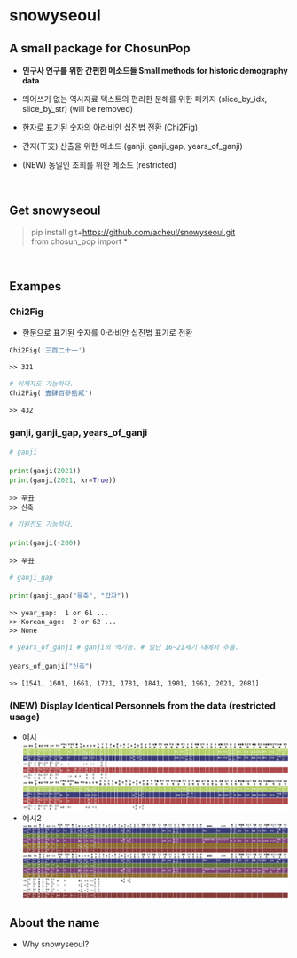 # **snowyseoul**

## A small package for ChosunPop
+ **인구사 연구를 위한 간편한 메소드들 Small methods for historic demography data** <br/>
+ 띄어쓰기 없는 역사자료 텍스트의 편리한 분해를 위한 패키지 (slice_by_idx, slice_by_str) (will be removed) <br/>
+ 한자로 표기된 숫자의 아라비안 십진법 전환 (Chi2Fig) <br/>
+ 간지(干支) 산출을 위한 메소드 (ganji, ganji_gap, years_of_ganji) <br/>

+ (NEW) 동일인 조회를 위한 메소드 (restricted) <br/>

<br/>

## Get snowyseoul
> pip install git+https://github.com/acheul/snowyseoul.git  
> from chosun_pop import *

<br/>

## Exampes

### Chi2Fig  
  
* 한문으로 표기된 숫자를 아라비안 십진법 표기로 전환

```python
Chi2Fig('三百二十一')
```
    >> 321
```python
# 이체자도 가능하다.
Chi2Fig('壹肆百參拾貳')
```
    >> 432

### ganji, ganji_gap, years_of_ganji

```python
# ganji

print(ganji(2021))
print(ganji(2021, kr=True))
```

    >> 辛丑
    >> 신축
    


```python
# 기원전도 가능하다.

print(ganji(-200))
```

    >> 辛丑
    


```python
# ganji_gap

print(ganji_gap("을축", "갑자"))
```

    >> year_gap:  1 or 61 ...
    >> Korean_age:  2 or 62 ...
    >> None
    


```python
# years_of_ganji # ganji의 역기능. # 일단 16~21세기 내에서 추출.

years_of_ganji("신축")
```




    >> [1541, 1601, 1661, 1721, 1781, 1841, 1901, 1961, 2021, 2081]


### (NEW) Display Identical Personnels from the data (restricted usage)
+ 예시
![dispidenex](./resources/dispidenex.png)
+ 예시2
![dispidenex2](./resources/dispidenex2.png)

## About the name
* Why snowyseoul?
